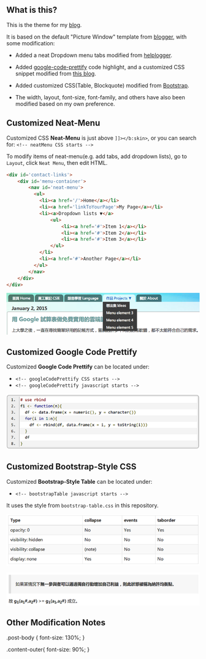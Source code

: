 ## What is this?

This is the theme for my [blog](http://blog.chunnorris.net/).

It is based on the default "Picture Window" template from [blogger](https://www.blogger.com/home), with some modification:

- Added a neat Dropdown menu tabs modified from [helplogger](http://helplogger.blogspot.in/2014/02/add-a-neat-css-dropdown-menu-in-blogger.html).

- Added [google-code-prettify](https://code.google.com/p/google-code-prettify) code highlight, and a customized CSS snippet modified from [this blog](http://eric0806.blogspot.tw/2014/04/blogger-google-code-prettify.html).

- Added customized CSS(Table, Blockquote) modified from [Bootstrap](http://getbootstrap.com/).

- The width, layout, font-size, font-family, and others have also been modified based on my own preference.


## Customized Neat-Menu

Customized CSS **Neat-Menu** is just above `]]></b:skin>`, or you can search for: `<!-- neatMenu CSS starts -->`

To modify items of neat-menu(e.g. add tabs, add dropdown lists), go to `Layout`, click `Neat Menu`, then edit HTML.

```html
<div id='contact-links'>
    <div id='menu-container'>
        <nav id='neat-menu'>
          <ul>
            <li><a href='/'>Home</a></li>
            <li><a href='linkToYourPage'>My Page</a></li>
            <li><a>Dropdown lists ▼</a>
                <ul>
                    <li><a href='#'>Item 1</a></li>
                    <li><a href='#'>Item 2</a></li>
                    <li><a href='#'>Item 3</a></li>
                </ul>
            </li>
            <li><a href='#'>Another Page</a></li>
          </ul>
        </nav>
    </div>
</div>
```

![](demo/neat-menu.png)


## Customized Google Code Prettify

Customized **Google Code Prettify** can be located under:

- `<!-- googleCodePrettify CSS starts -->`
- `<!-- googleCodePrettify javascript starts -->`

![](demo/google-code-prettify.png)


## Customized Bootstrap-Style CSS

Customized **Bootstrap-Style Table** can be located under:

- `<!-- bootstrapTable javascript starts -->`

It uses the style from `bootstrap-table.css` in this repository.

![](demo/bootstrap-table.png)

![](demo/blockquote.png)

## Other Modification Notes

.post-body {
  font-size: 130%;
}

.content-outer{
  font-size: 90%;
}
